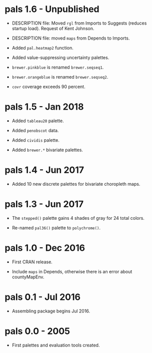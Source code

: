 # pals 1.6 - Unpublished

* DESCRIPTION file: Moved `rgl` from Imports to Suggests (reduces startup load). Request of Kent Johnson.

* DESCRIPTION file: moved `maps` from Depends to Imports.

* Added `pal.heatmap2` function.

* Added value-suppressing uncertainty palettes.

* `brewer.pinkblue` is renamed `brewer.seqseq1`.

* `brewer.orangeblue` is renamed `brewer.seqseq2`.

* `covr` coverage exceeds 90 percent.

# pals 1.5 - Jan 2018

* Added `tableau20` palette.

* Added `penobscot` data.

* Added `cividis` palette.

* Added `brewer.*` bivariate palettes.

# pals 1.4 - Jun 2017

* Added 10 new discrete palettes for bivariate choropleth maps.

# pals 1.3 - Jun 2017

* The `stepped()` palette gains 4 shades of gray for 24 total colors.

* Re-named `pal36()` palette to `polychrome()`.

# pals 1.0 - Dec 2016

* First CRAN release.

* Include `maps` in Depends, otherwise there is an error about countyMapEnv.

# pals 0.1 - Jul 2016

* Assembling package begins Jul 2016.

# pals 0.0 - 2005

* First palettes and evaluation tools created.
